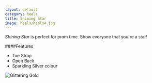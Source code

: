```yaml
---
layout: default
category: heels
title: Shining Star
image: heels/heels4.jpg
---
```


*Shining Star* is perfect for prom time. Show everyone that you're a star!
 

####Features

- Toe Strap
- Open Back
- Sparkling Silver colour

![Glittering Gold]({{site.baseurl}}/images/heels/heels4.jpg)